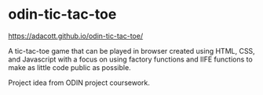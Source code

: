 # odin-tic-tac-toe 

https://adacott.github.io/odin-tic-tac-toe/ 

A tic-tac-toe game that can be played in browser created using HTML, CSS, and Javascript with a focus on using factory functions and IIFE functions to make as little code public as possible.

Project idea from ODIN project coursework.
